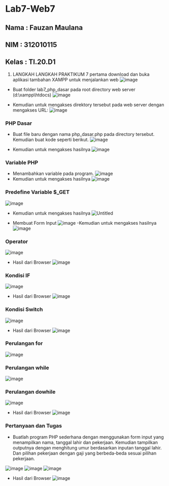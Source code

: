 # Lab7-Web7

## Nama   : Fauzan Maulana
## NIM    : 312010115
## Kelas  : TI.20.D1

1. LANGKAH LANGKAH PRAKTIKUM 7 pertama download dan buka aplikasi tambahan XAMPP untuk menjalankan web
![image](https://user-images.githubusercontent.com/101807419/169476183-1dc565de-0d7d-4c97-b52b-6d17a83c4978.png)

- Buat folder lab7_php_dasar pada root directory web server (d:\xampp\htdocs)
![image](https://user-images.githubusercontent.com/101807419/169492093-abeb0aa9-0c7a-4fa2-91b3-6cc21db8a03b.png)

- Kemudian untuk mengakses direktory tersebut pada web server dengan mengakses URL: 
![image](https://user-images.githubusercontent.com/101807419/169492330-1c6f1494-c449-49b4-ab18-63fdac91c4db.png)

### PHP Dasar
- Buat file baru dengan nama php_dasar.php pada directory tersebut. Kemudian buat
kode seperti berikut.
![image](https://user-images.githubusercontent.com/101807419/169492699-e6f94c64-1fc7-42c5-b585-0d3c37ed2540.png)

- Kemudian untuk mengakses hasilnya
![image](https://user-images.githubusercontent.com/101807419/169492912-380f2013-5534-4c21-bffd-163a008cf095.png)

### Variable PHP
- Menambahkan variable pada program.
![image](https://user-images.githubusercontent.com/101807419/169494659-cf06952f-b0cd-43a2-8621-8f3cb23f510c.png)
- Kemudian untuk mengakses hasilnya
![image](https://user-images.githubusercontent.com/101807419/169494970-f1d9bf2e-9797-46ed-827d-6d481843151e.png)

### Predefine Variable $_GET
![image](https://user-images.githubusercontent.com/101807419/169497183-d80e0678-73a4-4901-8cbe-af625e6b0ecc.png)
- Kemudian untuk mengakses hasilnya
![Untitled](https://user-images.githubusercontent.com/101807419/169497627-e4468231-397c-49c0-b78f-30ef5fd3895a.png)

- Membuat Form Input
![image](https://user-images.githubusercontent.com/101807419/169498405-bc4b5391-618b-4ab3-9e83-814184e7df75.png)
-Kemudian untuk mengakses hasilnya
![image](https://user-images.githubusercontent.com/101807419/169498630-8ec19ef4-4cad-4692-83f0-90dda4f679a8.png)

### Operator
![image](https://user-images.githubusercontent.com/101807419/169499587-33509c40-b65f-4176-9386-417e08949b26.png)
- Hasil dari Browser
![image](https://user-images.githubusercontent.com/101807419/169499981-b6ac5265-353a-4427-8a02-f4ee20cc65fb.png)

### Kondisi IF
![image](https://user-images.githubusercontent.com/101807419/169500392-eb3d0ecd-d8fc-4ee8-ab53-9c5106c0de48.png)
- Hasil dari Browser
![image](https://user-images.githubusercontent.com/101807419/169500440-8cef56d1-7bec-494d-907d-deb0375d17cf.png)

### Kondisi Switch
![image](https://user-images.githubusercontent.com/101807419/169502079-6deedf87-c9f5-4401-b179-20b265118b27.png)
- Hasil dari Browser
![image](https://user-images.githubusercontent.com/101807419/169502137-2669e23f-dc0e-4a2e-8397-d289652a3c00.png)

### Perulangan for
![image](https://user-images.githubusercontent.com/101807419/169503399-fde7d033-38c1-4a2c-a5c4-9f7609614e10.png)

### Perulangan while
![image](https://user-images.githubusercontent.com/101807419/169503464-ce9d247e-8f5c-4f5e-bf63-5c4b6f0eff9c.png)

### Perulangan dowhile
![image](https://user-images.githubusercontent.com/101807419/169503524-3da4fba5-adee-4f80-b932-ff0bf2dd84ec.png)

- Hasil dari Browser
![image](https://user-images.githubusercontent.com/101807419/169503616-66195f4a-2f49-41a9-8cb1-9270faac10c1.png)

### Pertanyaan dan Tugas

- Buatlah program PHP sederhana dengan menggunakan form input yang menampilkan nama, tanggal lahir dan pekerjaan. Kemudian tampilkan outputnya dengan menghitung umur berdasarkan inputan tanggal lahir. Dan pilihan pekerjaan dengan gaji yang berbeda-beda sesuai pilihan pekerjaan.

![image](https://user-images.githubusercontent.com/101807419/169507247-2eafe267-6c6d-4ba6-a566-4bc5c8d5b9e4.png)
![image](https://user-images.githubusercontent.com/101807419/169507315-588beaf2-2e31-4cac-85a1-e962190f61a7.png)
![image](https://user-images.githubusercontent.com/101807419/169507353-2d67df08-1d78-488a-909d-b56a395faf97.png)


- Hasil dari Browser
![image](https://user-images.githubusercontent.com/101807419/169507444-8ece5186-0e58-4cf8-a38d-de5afc0d2255.png)
